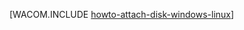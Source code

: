 <properties linkid="manage-linux-howto-attach-a-disk" urlDisplayName="Присоединение диска" pageTitle="Присоединение диска к виртуальной машине под управлением Linux в Azure" metaKeywords="диск виртуальной машины Azure, инициализация нового диска Azure, инициализация диска Azure Linux, присоединение пустого диска Azure" description="Узнайте, как присоединить диск к виртуальной машине в Azure." metaCanonical="http://www.windowsazure.com/ru-ru/manage/windows/how-to-guides/attach-a-disk/" services="virtual-machines" documentationCenter="" title="" authors="" solutions="" manager="" editor="" />





[WACOM.INCLUDE [howto-attach-disk-windows-linux](../includes/howto-attach-disk-windows-linux.md)]


